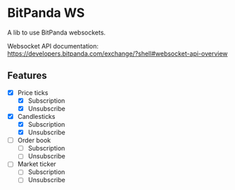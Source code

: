 # BitPanda WS

A lib to use BitPanda websockets.

Websocket API documentation: https://developers.bitpanda.com/exchange/?shell#websocket-api-overview

## Features

- [x] Price ticks
  - [x] Subscription
  - [x] Unsubscribe
- [x] Candlesticks
  - [x] Subscription
  - [x] Unsubscribe
- [ ] Order book
  - [ ] Subscription
  - [ ] Unsubscribe
- [ ] Market ticker
  - [ ] Subscription
  - [ ] Unsubscribe
